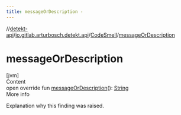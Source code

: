 ```yaml
---
title: messageOrDescription -
---
```

//[detekt-api](../../index.md)/[io.gitlab.arturbosch.detekt.api](../index.md)/[CodeSmell](index.md)/[messageOrDescription](message-or-description.md)



# messageOrDescription  
[jvm]  
Content  
open override fun [messageOrDescription](message-or-description.md)(): [String](https://kotlinlang.org/api/latest/jvm/stdlib/kotlin/-string/index.html)  
More info  


Explanation why this finding was raised.

  



